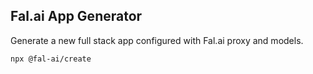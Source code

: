 ## Fal.ai App Generator

Generate a new full stack app configured with Fal.ai proxy and models.

```sh
npx @fal-ai/create
```

